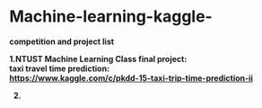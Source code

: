 # Machine-learning-kaggle-

<b>competition and project list</b>

<b>1.NTUST Machine Learning Class final project:</br>
     <b>taxi travel time prediction:</br>
     <b>https://www.kaggle.com/c/pkdd-15-taxi-trip-time-prediction-ii</br>

2.
